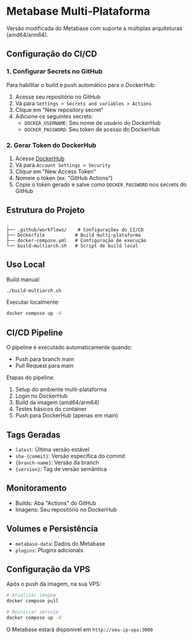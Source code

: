 # Metabase Multi-Plataforma

Versão modificada do Metabase com suporte a múltiplas arquiteturas (amd64/arm64).

## Configuração do CI/CD

### 1. Configurar Secrets no GitHub

Para habilitar o build e push automático para o DockerHub:

1. Acesse seu repositório no GitHub
2. Vá para `Settings > Secrets and variables > Actions`
3. Clique em "New repository secret"
4. Adicione os seguintes secrets:
   - `DOCKER_USERNAME`: Seu nome de usuário do DockerHub
   - `DOCKER_PASSWORD`: Seu token de acesso do DockerHub

### 2. Gerar Token do DockerHub

1. Acesse [DockerHub](https://hub.docker.com)
2. Vá para `Account Settings > Security`
3. Clique em "New Access Token"
4. Nomeie o token (ex: "GitHub Actions")
5. Copie o token gerado e salve como `DOCKER_PASSWORD` nos secrets do GitHub

## Estrutura do Projeto

```
.
├── .github/workflows/    # Configurações do CI/CD
├── Dockerfile           # Build multi-plataforma
├── docker-compose.yml   # Configuração de execução
└── build-multiarch.sh   # Script de build local
```

## Uso Local

Build manual:
```bash
./build-multiarch.sh
```

Executar localmente:
```bash
docker compose up -d
```

## CI/CD Pipeline

O pipeline é executado automaticamente quando:
- Push para branch main
- Pull Request para main

Etapas do pipeline:
1. Setup do ambiente multi-plataforma
2. Login no DockerHub
3. Build da imagem (amd64/arm64)
4. Testes básicos do container
5. Push para DockerHub (apenas em main)

## Tags Geradas

- `latest`: Última versão estável
- `sha-{commit}`: Versão específica do commit
- `{branch-name}`: Versão da branch
- `{version}`: Tag de versão semântica

## Monitoramento

- Builds: Aba "Actions" do GitHub
- Imagens: Seu repositório no DockerHub

## Volumes e Persistência

- `metabase-data`: Dados do Metabase
- `plugins`: Plugins adicionais

## Configuração da VPS

Após o push da imagem, na sua VPS:

```bash
# Atualizar imagem
docker compose pull

# Reiniciar serviço
docker compose up -d
```

O Metabase estará disponível em `http://seu-ip-vps:3000`

